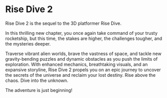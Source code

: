 # Rise Dive 2
Rise Dive 2 is the sequel to the 3D platformer Rise Dive. 

In this thrilling new chapter, you once again take command of your trusty rocketship, but this time, the stakes are higher, the challenges tougher, and the mysteries deeper. 

Traverse vibrant alien worlds, brave the vastness of space, and tackle new gravity-bending puzzles and dynamic obstacles as you push the limits of exploration. With enhanced mechanics, breathtaking visuals, and an expansive storyline, Rise Dive 2 propels you on an epic journey to uncover the secrets of the universe and reclaim your lost destiny. Rise above the chaos. Dive into the unknown. 

The adventure is just beginning!
